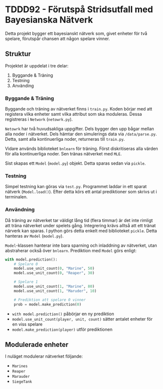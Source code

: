 # TDDD92 - Förutspå Stridsutfall med Bayesianska Nätverk

Detta projekt bygger ett bayesianskt nätverk som, givet enheter för två spelare, förutspår chansen att någon spelare vinner.

## Struktur

Projektet är uppdelat i tre delar:

1. Byggande & Träning
2. Testning
3. Använding

### Byggande & Träning
Byggande och träning av nätverket finns i `train.py`. Koden börjar med att registera vilka enheter samt vilka attribut som ska moduleras. Dessa registreras i `Network` (`netowrk.py`).

`Netowrk` har två huvudsakliga uppgifter. Dels bygger den upp bågar mellan alla noder i nätverket. Dels hämtar den simulerings data via `/data/parse.py`. Detta, samt alla kontinuerliga noder, returneras till `train.py`.

Vidare används biblioteket `bnlearn` för träning. Först diskritiseras alla värden för alla kontinuerliga noder. Sen tränas nätverket med `MLE`.

Sist skapas ett `Model` (`model.py`) objekt. Detta sparas sedan via `pickle`.

### Testning

Simpel testning kan göras via `test.py`. Programmet laddar in ett sparat nätverk (`Model.load()`). Efter detta körs ett antal prediktioner som skrivs ut i terminalen.

### Användning

Då träning av nätverket tar väldigt lång tid (flera timmar) är det inte rimligt att träna nätverket under spelets gång. Integrering krävs alltså att ett tränat närverk kan sparas. I python görs detta enkelt med biblioteket `pickle`. Detta hanteras av `Model` (`model.py`).

`Model`-klassen hanterar inte bara sparning och inladdning av nätverket, utan abstraherar också över `bnlearn`. Prediktion med `Model` görs enligt:

```python
with model.prediction():
    # Spelare 0
    model.use_unit_count(0, "Marine", 50)
    model.use_unit_count(0, "Reaper", 30)

    # Spelare 1
    model.use_unit_count(1, "Marine", 80)
    model.use_unit_count(1, "Maruder", 10)

    # Prediktion att spelare 0 vinner
    prob = model.make_prediction(0)
```

* `with model.prediction()` påbörjar en ny prediktion
* `model.use_unit_count(player, unit, count)` sätter antalet enheter för en viss spelare
* `model.make_prediction(player)` utför prediktionen

## Modulerade enheter

I nuläget modulerar nätverket följande:

* `Marines`
* `Reaper`
* `Marauder`
* `SiegeTank`